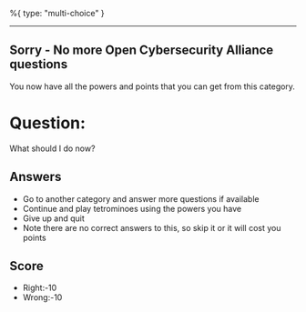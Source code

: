%{
 type: "multi-choice"
}

---
## Sorry - No more Open Cybersecurity Alliance questions
You now have all the powers and points that you can get
from this category.

# Question:
What should I do now?

## Answers
- Go to another category and answer more questions if available
- Continue and play tetrominoes using the powers you have
- Give up and quit
- Note there are no correct answers to this, so skip it or it will cost you points


## Score
- Right:-10
- Wrong:-10
